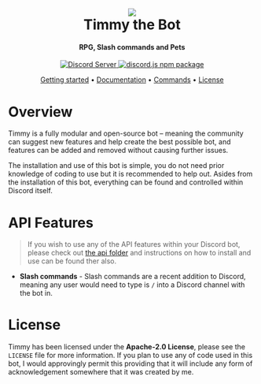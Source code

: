 <h1 align="center">
  <a href="https://github.com/c0reme/timmybot/tree/main/"><img src="https://imgur.com/XXRgacF.png"></a>
    <br>
    Timmy the Bot
    <br>
</h1>

<h4 align="center">RPG, Slash commands and Pets</h4>

<p align="center">
    <a href="https://discord.gg/5QWKTsy">
        <img src="https://discordapp.com/api/guilds/714149680610803813/widget.png?style=shield" alt="Discord Server">
    </a>
    <a href="https://github.com/discordjs">
        <img src="https://img.shields.io/badge/discord.js-v12.0.0--dev-blue.svg?logo=npm" alt="discord.js npm package">
    </a>
</p>

<p align="center">
  <a href="https://docs.timmyshiba.xyz/getting-started/guide">Getting started</a>
  •
  <a href="https://docs.timmyshiba.xyz">Documentation</a>
  •
  <a href="https://docs.timmyshiba.xyz/getting-started/commands">Commands</a>
  •
  <a href="#license">License</a>
</p>

# Overview
Timmy is a fully modular and open-source bot – meaning the community can suggest new features and help create the best possible bot, and features can be added and removed without causing further issues.

The installation and use of this bot is simple, you do not need prior knowledge of coding to use but it is recommended to help out. Asides from the installation of this bot, everything can be found and controlled within Discord itself.

# API Features
> If you wish to use any of the API features within your Discord bot, please check out [the api folder](/api) and instructions on how to install and use can be found ther also.
* **Slash commands** - Slash commands are a recent addition to Discord, meaning any user would need to type is `/` into a Discord channel with the bot in.

# License
Timmy has been licensed under the **Apache-2.0 License**, please see the `LICENSE` file for more information. If you plan to use any of code used in this bot, I would approvingly permit this providing that it will include any form of acknowledgement somewhere that it was created by me.
